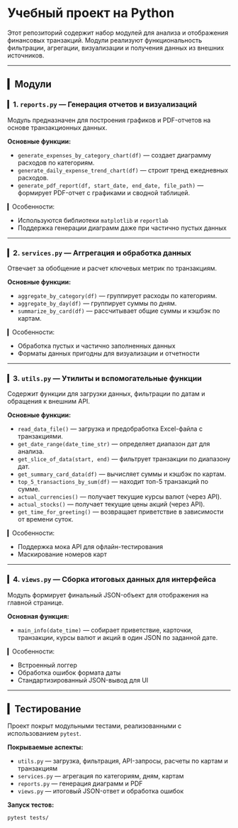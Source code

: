 # Учебный проект на Python

Этот репозиторий содержит набор модулей для анализа и отображения финансовых транзакций. Модули реализуют функциональность фильтрации, агрегации, визуализации и получения данных из внешних источников.

---

## ▎Модули

### ▎1. `reports.py` — Генерация отчетов и визуализаций

Модуль предназначен для построения графиков и PDF-отчетов на основе транзакционных данных.

**Основные функции:**
- `generate_expenses_by_category_chart(df)` — создает диаграмму расходов по категориям.
- `generate_daily_expense_trend_chart(df)` — строит тренд ежедневных расходов.
- `generate_pdf_report(df, start_date, end_date, file_path)` — формирует PDF-отчет с графиками и сводной таблицей.

▎Особенности:
- Используются библиотеки `matplotlib` и `reportlab`
- Поддержка генерации диаграмм даже при частично пустых данных

---

### ▎2. `services.py` — Аггрегация и обработка данных

Отвечает за обобщение и расчет ключевых метрик по транзакциям.

**Основные функции:**
- `aggregate_by_category(df)` — группирует расходы по категориям.
- `aggregate_by_day(df)` — группирует суммы по дням.
- `summarize_by_card(df)` — рассчитывает общие суммы и кэшбэк по картам.

▎Особенности:
- Обработка пустых и частично заполненных данных
- Форматы данных пригодны для визуализации и отчетности

---

### ▎3. `utils.py` — Утилиты и вспомогательные функции

Содержит функции для загрузки данных, фильтрации по датам и обращения к внешним API.

**Основные функции:**
- `read_data_file()` — загрузка и предобработка Excel-файла с транзакциями.
- `get_date_range(date_time_str)` — определяет диапазон дат для анализа.
- `get_slice_of_data(start, end)` — фильтрует транзакции по диапазону дат.
- `get_summary_card_data(df)` — вычисляет суммы и кэшбэк по картам.
- `top_5_transactions_by_sum(df)` — находит топ-5 транзакций по сумме.
- `actual_currencies()` — получает текущие курсы валют (через API).
- `actual_stocks()` — получает текущие цены акций (через API).
- `get_time_for_greeting()` — возвращает приветствие в зависимости от времени суток.

▎Особенности:
- Поддержка мока API для офлайн-тестирования
- Маскирование номеров карт

---

### ▎4. `views.py` — Сборка итоговых данных для интерфейса

Модуль формирует финальный JSON-объект для отображения на главной странице.

**Основная функция:**
- `main_info(date_time)` — собирает приветствие, карточки, транзакции, курсы валют и акций в один JSON по заданной дате.

▎Особенности:
- Встроенный логгер
- Обработка ошибок формата даты
- Стандартизированный JSON-вывод для UI

---

## ▎Тестирование

Проект покрыт модульными тестами, реализованными с использованием `pytest`.

**Покрываемые аспекты:**
- `utils.py` — загрузка, фильтрация, API-запросы, расчеты по картам и транзакциям
- `services.py` — агрегация по категориям, дням, картам
- `reports.py` — генерация диаграмм и PDF
- `views.py` — итоговый JSON-ответ и обработка ошибок

**Запуск тестов:**
```bash
pytest tests/


